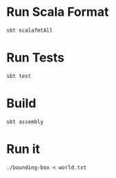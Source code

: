 # Run Scala Format
`sbt scalafmtAll`

# Run Tests
`sbt test`

# Build
`sbt assembly`

# Run it
`./bounding-box < world.txt`